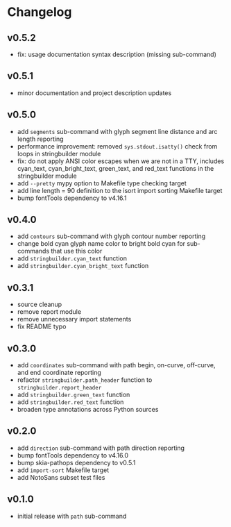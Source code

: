# Changelog

## v0.5.2

- fix: usage documentation syntax description (missing sub-command)

## v0.5.1

- minor documentation and project description updates

## v0.5.0

- add `segments` sub-command with glyph segment line distance and arc length reporting
- performance improvement: removed `sys.stdout.isatty()` check from loops in stringbuilder module
- fix: do not apply ANSI color escapes when we are not in a TTY, includes cyan_text, cyan_bright_text, green_text, and red_text functions in the stringbuilder module
- add `--pretty` mypy option to Makefile type checking target
- add line length = 90 definition to the isort import sorting Makefile target
- bump fontTools dependency to v4.16.1

## v0.4.0

- add `contours` sub-command with glyph contour number reporting
- change bold cyan glyph name color to bright bold cyan for sub-commands that use this color
- add `stringbuilder.cyan_text` function
- add `stringbuilder.cyan_bright_text` function

## v0.3.1

- source cleanup
- remove report module
- remove unnecessary import statements
- fix README typo

## v0.3.0

- add `coordinates` sub-command with path begin, on-curve, off-curve, and end coordinate reporting
- refactor `stringbuilder.path_header` function to `stringbuilder.report_header`
- add `stringbuilder.green_text` function
- add `stringbuilder.red_text` function
- broaden type annotations across Python sources

## v0.2.0

- add `direction` sub-command with path direction reporting
- bump fontTools dependency to v4.16.0
- bump skia-pathops dependency to v0.5.1
- add `import-sort` Makefile target
- add NotoSans subset test files

## v0.1.0

- initial release with `path` sub-command
